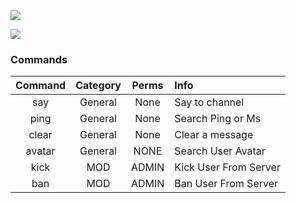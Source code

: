 

<img src="https://discordapp.com/api/guilds/430630483408453633/widget.png?style=banner2">                                                 

<a href="https://tamotoji533.wixsite.com/healong"><img src="https://img.shields.io/badge/Website-TaMoToJI-purple.svg"></a>

### Commands
| Command       | Category      |Perms  |Info                      |
|:-------------:|:-------------:|:---:  |:------------------------ |
| say           | General       | None  | Say to channel           |
| ping          | General       | None  | Search Ping or Ms        |
| clear         | General       | None  | Clear a message          |
| avatar        | General       | NONE  | Search User Avatar       |
| kick          | MOD           | ADMIN | Kick User From Server    |
| ban           | MOD           | ADMIN | Ban User From Server     |
